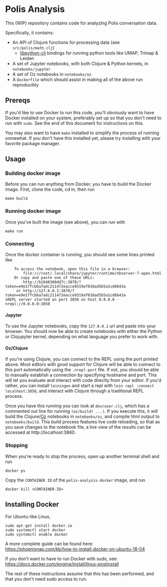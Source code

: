 
# Polis Analysis

This (WIP) repository contains code for analyzing Polis conversation data.

Specifically, it contains:

* An API of Clojure functions for processing data (see `src/polis/math.clj`)
  * [libpython-clj](https://github.com/clj-python/libpython-clj) bindings for running python tools like UMAP, Trimap & Leiden
* A set of Jupyter notebooks, with both Clojure & Python kernels, in `notebooks/jupyter`
* A set of Oz notebooks in `notebooks/oz`
* A `Dockerfile` which should assist in making all of the above run reproducibly


## Prereqs

If you'd like to use Docker to run this code, you'll obviously want to have Docker installed on your system, preferably set up so that you don't need to run with `sudo`.
See the end of this document for instructions on this.

You may also want to have `make` installed to simplify the process of running somewhat.
If you don't have this installed yet, please try installing with your favorite package manager.


## Usage

### Building docker image

Before you can run anything from Docker, you have to build the Docker image.
First, clone the code, cd in, then run

```
make build
```

### Running docker image

Once you've built the image (see above), you can run with

```
make run
```

### Connecting

Once the docker container is running, you should see some lines printed like

```
    To access the notebook, open this file in a browser:
        file:///root/.local/share/jupyter/runtime/nbserver-7-open.html
    Or copy and paste one of these URLs:
        http://b1640360dd7c:3870/?token=e9e17fcbba7adc211472eacce9319af016ad5b5a1cd6643a
     or http://127.0.0.1:3870/?token=e9e17fcbba7adc211472eacce9319af016ad5b5a1cd6643a
nREPL server started on port 3850 on host 0.0.0.0 - nrepl://0.0.0.0:3850
```

#### Jupyter

To use the Jupyter notebooks, copy the `127.0.0.1` url and paste into your browser.
You should now be able to create notebooks with either the Python or Clojupyter kernel, depending on what language you prefer to work with.


#### Oz/Clojure

If you're using Clojure, you can connect to the REPL using the port printed above.
Most editors with good support for Clojure will be able to connect to this port automatically using the `.nrepl-port` file.
If not, you should be able to manually establish a connection by specifying hostname and port.
This will let you evaluate and interact with code directly from your editor.
If you'd rather, you can install `leiningen` and start a repl with `lein repl :connect localhost:3850`, and interact with Clojure through a traditional REPL process.

Once you have this running you can look at `dev/user.clj`, which has a commented out line for running `(oz/build! ...)`.
If you execute this, it will build the Clojure/[Oz](https://github.com/metasoarous/oz) notebooks in `notebooks/oz`, and compile html output to `notebooks/build`.
This build process features live code reloading, so that as you save changes to the notebook file, a live view of the results can be accessed at http://localhost:3860.


### Stopping

When you're ready to stop the process, open up another terminal shell and run

```
docker ps
```

Copy the `CONTAINER ID` of the `polis-analysis-docker` image, and run

```
docker kill <CONTAINER-ID>
```


## Installing Docker

For Ubuntu-like Linux,
```
sudo apt-get install docker.io
sudo systemctl start docker
sudo systemctl enable docker
```

A more complete guide can be found here: https://phoenixnap.com/kb/how-to-install-docker-on-ubuntu-18-04

If you don't want to have to run Docker with sudo, see: https://docs.docker.com/engine/install/linux-postinstall

The rest of these instructions assume that this has been performed, and that you don't need sudo access to
run.


